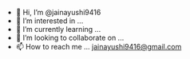- 👋 Hi, I’m @jainayushi9416
- 👀 I’m interested in ...
- 🌱 I’m currently learning ...
- 💞️ I’m looking to collaborate on ...
- 📫 How to reach me ... jainayushi9416@gmail.com

<!---
jainayushi9416/jainayushi9416 is a ✨ special ✨ repository because its `README.md` (this file) appears on your GitHub profile.
You can click the Preview link to take a look at your changes.
--->
